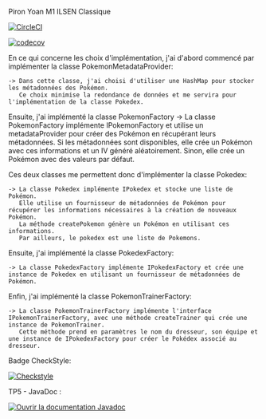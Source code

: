Piron Yoan M1 ILSEN Classique

[![CircleCI](https://dl.circleci.com/status-badge/img/gh/yoanpiron84/ceri-m1-techniques-de-test/tree/master.svg?style=svg)](https://dl.circleci.com/status-badge/redirect/gh/yoanpiron84/ceri-m1-techniques-de-test/tree/master)

[![codecov](https://codecov.io/gh/yoanpiron84/ceri-m1-techniques-de-test/graph/badge.svg?token=NH78G9RX04)](https://codecov.io/gh/yoanpiron84/ceri-m1-techniques-de-test)

En ce qui concerne les choix d'implémentation, j'ai d'abord commencé par implémenter la classe PokemonMetadataProvider:

	-> Dans cette classe, j'ai choisi d'utiliser une HashMap pour stocker les métadonnées des Pokémon.
	   Ce choix minimise la redondance de données et me servira pour l'implémentation de la classe Pokedex.


Ensuite, j'ai implémenté la classe PokemonFactory
	-> La classe PokemonFactory implémente IPokemonFactory et utilise un metadataProvider pour créer des Pokémon
	   en récupérant leurs métadonnées. 
	   Si les métadonnées sont disponibles, elle crée un Pokémon avec ces informations et un IV généré aléatoirement. 
	   Sinon, elle crée un Pokémon avec des valeurs par défaut.
	   
	   
Ces deux classes me permettent donc d'implémenter la classe Pokedex:

	-> La classe Pokedex implémente IPokedex et stocke une liste de Pokémon.
	   Elle utilise un fournisseur de métadonnées de Pokémon pour récupérer les informations nécessaires à la création de nouveaux Pokémon.
	   La méthode createPokemon génère un Pokémon en utilisant ces informations.
	   Par ailleurs, le pokedex est une liste de Pokemons.
	   
	   
Ensuite, j'ai implémenté la classe PokedexFactory:

	-> La classe PokedexFactory implémente IPokedexFactory et crée une instance de Pokedex en utilisant un fournisseur de métadonnées de Pokémon.
	
	
Enfin, j'ai implémenté la classe PokemonTrainerFactory:

	-> La classe PokemonTrainerFactory implémente l'interface IPokemonTrainerFactory, avec une méthode createTrainer qui crée une instance de PokemonTrainer.
	   Cette méthode prend en paramètres le nom du dresseur, son équipe et une instance de IPokedexFactory pour créer le Pokédex associé au dresseur.
	   
	
Badge CheckStyle:

[![Checkstyle](https://img.shields.io/badge/checkstyle-Analyse%20PASSED%20%20%7C%2016%20files%2C%200%20infos%2C%200%20warnings%2C%200%20errors-green)](target/site/checkstyle.html)



TP5 - JavaDoc :

[![Ouvrir la documentation Javadoc](https://e7.pngegg.com/pngimages/570/916/png-clipart-java-eclipse-programming-language-programmer-computer-software-windows-miscellaneous-hand-thumbnail.png)](target/apidocs/index.html)
